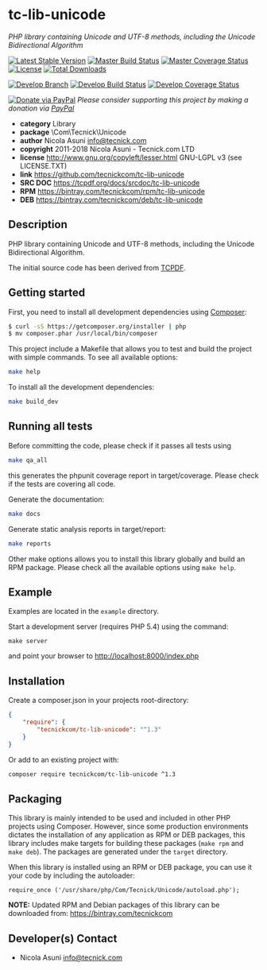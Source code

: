 # tc-lib-unicode
*PHP library containing Unicode and UTF-8 methods, including the Unicode Bidirectional Algorithm*

[![Latest Stable Version](https://poser.pugx.org/tecnickcom/tc-lib-unicode/version)](https://packagist.org/packages/tecnickcom/tc-lib-unicode)
[![Master Build Status](https://secure.travis-ci.org/tecnickcom/tc-lib-unicode.png?branch=master)](https://travis-ci.org/tecnickcom/tc-lib-unicode?branch=master)
[![Master Coverage Status](https://coveralls.io/repos/tecnickcom/tc-lib-unicode/badge.svg?branch=master&service=github)](https://coveralls.io/github/tecnickcom/tc-lib-unicode?branch=master)
[![License](https://poser.pugx.org/tecnickcom/tc-lib-unicode/license)](https://packagist.org/packages/tecnickcom/tc-lib-unicode)
[![Total Downloads](https://poser.pugx.org/tecnickcom/tc-lib-unicode/downloads)](https://packagist.org/packages/tecnickcom/tc-lib-unicode)

[![Develop Branch](https://img.shields.io/badge/-develop:-gray.svg)](https://github.com/tecnickcom/tc-lib-unicode/tree/develop)
[![Develop Build Status](https://secure.travis-ci.org/tecnickcom/tc-lib-unicode.png?branch=develop)](https://travis-ci.org/tecnickcom/tc-lib-unicode?branch=develop)
[![Develop Coverage Status](https://coveralls.io/repos/tecnickcom/tc-lib-unicode/badge.svg?branch=develop&service=github)](https://coveralls.io/github/tecnickcom/tc-lib-unicode?branch=develop)

[![Donate via PayPal](https://img.shields.io/badge/donate-paypal-87ceeb.svg)](https://www.paypal.com/cgi-bin/webscr?cmd=_donations&currency_code=GBP&business=paypal@tecnick.com&item_name=donation%20for%20tc-lib-unicode%20project)
*Please consider supporting this project by making a donation via [PayPal](https://www.paypal.com/cgi-bin/webscr?cmd=_donations&currency_code=GBP&business=paypal@tecnick.com&item_name=donation%20for%20tc-lib-unicode%20project)*

* **category**    Library
* **package**     \Com\Tecnick\Unicode
* **author**      Nicola Asuni <info@tecnick.com>
* **copyright**   2011-2018 Nicola Asuni - Tecnick.com LTD
* **license**     http://www.gnu.org/copyleft/lesser.html GNU-LGPL v3 (see LICENSE.TXT)
* **link**        https://github.com/tecnickcom/tc-lib-unicode
* **SRC DOC**     https://tcpdf.org/docs/srcdoc/tc-lib-unicode
* **RPM**         https://bintray.com/tecnickcom/rpm/tc-lib-unicode
* **DEB**         https://bintray.com/tecnickcom/deb/tc-lib-unicode

## Description

PHP library containing Unicode and UTF-8 methods, including the Unicode Bidirectional Algorithm.

The initial source code has been derived from [TCPDF](<http://www.tcpdf.org>).


## Getting started

First, you need to install all development dependencies using [Composer](https://getcomposer.org/):

```bash
$ curl -sS https://getcomposer.org/installer | php
$ mv composer.phar /usr/local/bin/composer
```

This project include a Makefile that allows you to test and build the project with simple commands.
To see all available options:

```bash
make help
```

To install all the development dependencies:

```bash
make build_dev
```

## Running all tests

Before committing the code, please check if it passes all tests using

```bash
make qa_all
```
this generates the phpunit coverage report in target/coverage.
Please check if the tests are covering all code.

Generate the documentation:

```bash
make docs
```

Generate static analysis reports in target/report:

```bash
make reports
```

Other make options allows you to install this library globally and build an RPM package.
Please check all the available options using `make help`.


## Example

Examples are located in the `example` directory.

Start a development server (requires PHP 5.4) using the command:

```
make server
```

and point your browser to <http://localhost:8000/index.php>


## Installation

Create a composer.json in your projects root-directory:

```json
{
    "require": {
        "tecnickcom/tc-lib-unicode": "^1.3"
    }
}
```

Or add to an existing project with: 

```bash
composer require tecnickcom/tc-lib-unicode ^1.3
```


## Packaging

This library is mainly intended to be used and included in other PHP projects using Composer.
However, since some production environments dictates the installation of any application as RPM or DEB packages,
this library includes make targets for building these packages (`make rpm` and `make deb`).
The packages are generated under the `target` directory.

When this library is installed using an RPM or DEB package, you can use it your code by including the autoloader:
```
require_once ('/usr/share/php/Com/Tecnick/Unicode/autoload.php');
```

**NOTE:** Updated RPM and Debian packages of this library can be downloaded from: https://bintray.com/tecnickcom


## Developer(s) Contact

* Nicola Asuni <info@tecnick.com>
